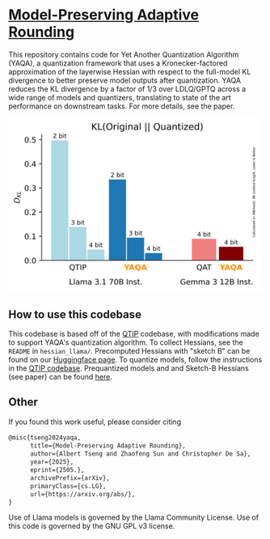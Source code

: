 # [Model-Preserving Adaptive Rounding](https://arxiv.org/abs/2505.FIX)

This repository contains code for Yet Another Quantization Algorithm (YAQA), a quantization framework that uses a Kronecker-factored approximation of the layerwise Hessian with respect to the full-model KL divergence to better preserve model outputs after quantization.
YAQA reduces the KL divergence by a factor of 1/3 over LDLQ/GPTQ across a wide range of models and quantizers, translating to state of the art performance on downstream tasks.
For more details, see the paper.

<img src="assets/comp.png" width="500">

## How to use this codebase

This codebase is based off of the [QTIP](https://github.com/Cornell-RelaxML/qtip) codebase, with modifications made to support YAQA's quantization algorithm.
To collect Hessians, see the `README` in `hessian_llama/`.
Precomputed Hessians with "sketch B" can be found on our [Huggingface page](https://huggingface.co/relaxml).
To quantize models, follow the instructions in the [QTIP codebase](https://github.com/Cornell-RelaxML/qtip).
Prequantized models and and Sketch-B Hessians (see paper) can be found [here](https://huggingface.co/collections/relaxml/yaqa-6837d4c8896eb9ceb7cb899e).

## Other

If you found this work useful, please consider citing
```
@misc{tseng2024yaqa,
      title={Model-Preserving Adaptive Rounding},
      author={Albert Tseng and Zhaofeng Sun and Christopher De Sa},
      year={2025},
      eprint={2505.},
      archivePrefix={arXiv},
      primaryClass={cs.LG},
      url={https://arxiv.org/abs/}, 
}
```

Use of Llama models is governed by the Llama Community License. Use of this code is governed by the GNU GPL v3 license.
